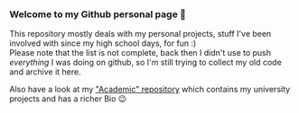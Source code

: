 ### Welcome to my Github personal page 👋

<!--
**nbenatti/nbenatti** is a ✨ _special_ ✨ repository because its `README.md` (this file) appears on your GitHub profile.

Here are some ideas to get you started:

- 🔭 I’m currently working on ...
- 🌱 I’m currently learning ...
- 👯 I’m looking to collaborate on ...
- 🤔 I’m looking for help with ...
- 💬 Ask me about ...
- 📫 How to reach me: ...
- 😄 Pronouns: ...
- ⚡ Fun fact: ...
-->

This repository mostly deals with my personal projects, stuff I've been involved with since my high school days, for fun :)  
Please note that the list is not complete, back then I didn't use to push *everything* I was doing on github, so I'm still trying to collect my old code and archive it here.

Also have a look at my ["Academic" repository](https://github.com/nicolasbenatti) which contains my university projects and has a richer Bio 😉
